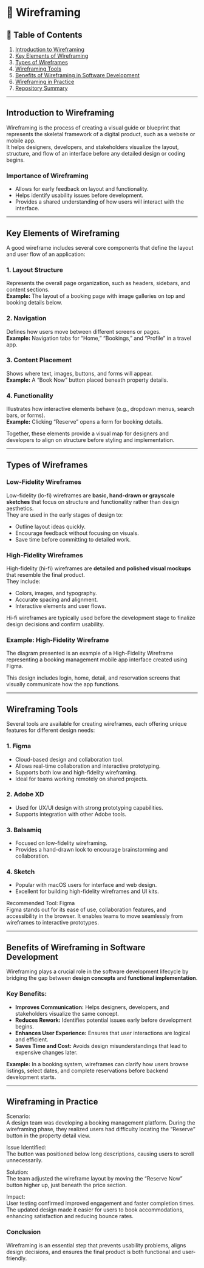 # 🧭 Wireframing

## 📑 Table of Contents
1. [Introduction to Wireframing](#-introduction-to-wireframing)  
2. [Key Elements of Wireframing](#-key-elements-of-wireframing)  
3. [Types of Wireframes](#-types-of-wireframes)  
4. [Wireframing Tools](#-wireframing-tools)  
5. [Benefits of Wireframing in Software Development](#-benefits-of-wireframing-in-software-development)  
6. [Wireframing in Practice](#-wireframing-in-practice)  
7. [Repository Summary](#-repository-summary)

---

## Introduction to Wireframing

Wireframing is the process of creating a visual guide or blueprint that represents the skeletal framework of a digital product, such as a website or mobile app.  
It helps designers, developers, and stakeholders visualize the layout, structure, and flow of an interface before any detailed design or coding begins.

### Importance of Wireframing
- Allows for early feedback on layout and functionality.  
- Helps identify usability issues before development.  
- Provides a shared understanding of how users will interact with the interface.

---

## Key Elements of Wireframing

A good wireframe includes several core components that define the layout and user flow of an application:

### 1. Layout Structure
Represents the overall page organization, such as headers, sidebars, and content sections.  
**Example:** The layout of a booking page with image galleries on top and booking details below.

### 2. Navigation
Defines how users move between different screens or pages.  
**Example:** Navigation tabs for “Home,” “Bookings,” and “Profile” in a travel app.

### 3. Content Placement
Shows where text, images, buttons, and forms will appear.  
**Example:** A “Book Now” button placed beneath property details.

### 4. Functionality
Illustrates how interactive elements behave (e.g., dropdown menus, search bars, or forms).  
**Example:** Clicking “Reserve” opens a form for booking details.

Together, these elements provide a visual map for designers and developers to align on structure before styling and implementation.

---

## Types of Wireframes

### Low-Fidelity Wireframes
Low-fidelity (lo-fi) wireframes are **basic, hand-drawn or grayscale sketches** that focus on structure and functionality rather than design aesthetics.  
They are used in the early stages of design to:
- Outline layout ideas quickly.
- Encourage feedback without focusing on visuals.
- Save time before committing to detailed work.

### High-Fidelity Wireframes
High-fidelity (hi-fi) wireframes are **detailed and polished visual mockups** that resemble the final product.  
They include:
- Colors, images, and typography.  
- Accurate spacing and alignment.  
- Interactive elements and user flows.  

Hi-fi wireframes are typically used before the development stage to finalize design decisions and confirm usability.

### Example: High-Fidelity Wireframe
The diagram presented is an example of a High-Fidelity Wireframe representing a booking management mobile app interface created using Figma.

This design includes login, home, detail, and reservation screens that visually communicate how the app functions.

---

## Wireframing Tools

Several tools are available for creating wireframes, each offering unique features for different design needs:

### 1. Figma
- Cloud-based design and collaboration tool.  
- Allows real-time collaboration and interactive prototyping.  
- Supports both low and high-fidelity wireframing.  
- Ideal for teams working remotely on shared projects.

### 2. Adobe XD
- Used for UX/UI design with strong prototyping capabilities.  
- Supports integration with other Adobe tools.

### 3. Balsamiq
- Focused on low-fidelity wireframing.  
- Provides a hand-drawn look to encourage brainstorming and collaboration.

### 4. Sketch
- Popular with macOS users for interface and web design.  
- Excellent for building high-fidelity wireframes and UI kits.

 Recommended Tool: Figma  
Figma stands out for its ease of use, collaboration features, and accessibility in the browser. It enables teams to move seamlessly from wireframes to interactive prototypes.

---

## Benefits of Wireframing in Software Development

Wireframing plays a crucial role in the software development lifecycle by bridging the gap between **design concepts** and **functional implementation**.

### Key Benefits:
- **Improves Communication:** Helps designers, developers, and stakeholders visualize the same concept.  
- **Reduces Rework:** Identifies potential issues early before development begins.  
- **Enhances User Experience:** Ensures that user interactions are logical and efficient.  
- **Saves Time and Cost:** Avoids design misunderstandings that lead to expensive changes later.

**Example:** In a booking system, wireframes can clarify how users browse listings, select dates, and complete reservations before backend development starts.

---

## Wireframing in Practice

Scenario:  
A design team was developing a booking management platform. During the wireframing phase, they realized users had difficulty locating the “Reserve” button in the property detail view.  

Issue Identified:  
The button was positioned below long descriptions, causing users to scroll unnecessarily.

Solution:  
The team adjusted the wireframe layout by moving the “Reserve Now” button higher up, just beneath the price section.  

Impact:  
User testing confirmed improved engagement and faster completion times. The updated design made it easier for users to book accommodations, enhancing satisfaction and reducing bounce rates.

### Conclusion
Wireframing is an essential step that prevents usability problems, aligns design decisions, and ensures the final product is both functional and user-friendly.

